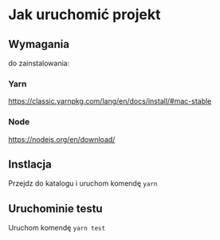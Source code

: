 # Jak uruchomić projekt

## Wymagania
do zainstalowania:

### Yarn
https://classic.yarnpkg.com/lang/en/docs/install/#mac-stable

### Node
https://nodejs.org/en/download/


## Instlacja
Przejdz do katalogu i uruchom komendę
`yarn`


## Uruchominie testu
Uruchom komendę
`yarn test`

